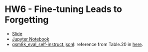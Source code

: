 # HW6 - Fine-tuning Leads to Forgetting
* [Slide](https://speech.ee.ntu.edu.tw/~hylee/ml/ml2025-course-data/hw6.pdf)
* [Jupyter Notebook](https://colab.research.google.com/drive/1sXopMDAT0nRrOTL52ECSPV07gKNoDn7n)
* [gsm8k_eval_self-instruct.jsonl](https://github.com/jxes993409/2025-Spring-Machine-Learning/blob/main/hw6/gsm8k_eval_self-instruct.jsonl): reference from Table.20 in [here](https://arxiv.org/pdf/2201.11903).